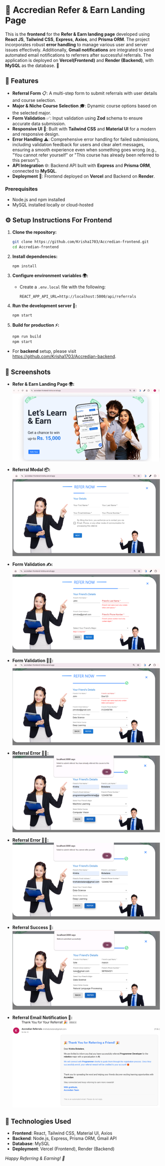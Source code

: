 # 📝 **Accredian Refer & Earn Landing Page**

This is the **frontend** for the **Refer & Earn landing page** developed using **React JS**, **Tailwind CSS**, **Express**, **Axios**, and **Prisma ORM**. The project incorporates robust **error handling** to manage various user and server issues effectively. Additionally, **Gmail notifications** are integrated to send automated email notifications to referrers after successful referrals. The application is deployed on **Vercel(Frontend)** and **Render (Backend)**, with **MySQL** as the database. 🎯

## 🌟 **Features**

- **Referral Form** 📋: A multi-step form to submit referrals with user details and course selection.
- **Major & Niche Course Selection** 🎓: Dynamic course options based on the selected major.
- **Form Validation** ✅: Input validation using **Zod** schema to ensure accurate data submission.
- **Responsive UI** 📱: Built with **Tailwind CSS** and **Material UI** for a modern and responsive design.
- **Error Handling** ⚠️: Comprehensive error handling for failed submissions, including validation feedback for users and clear alert messages, ensuring a smooth experience even when something goes wrong (e.g., "You cannot refer yourself" or "This course has already been referred to this person").
- **API Integration** 🌐: Backend API built with **Express** and **Prisma ORM**, connected to **MySQL**.
- **Deployment** 🚀: Frontend deployed on **Vercel** and Backend on **Render**.


### Prerequisites  
- Node.js and npm installed  
- MySQL installed locally or cloud-hosted  

## ⚙️ Setup Instructions For Frontend

1. **Clone the repository:**
   ```bash
   git clone https://github.com/Krisha1703/Accredian-frontend.git
   cd Accredian-frontend
   ```

2. **Install dependencies:**
   ```bash
   npm install
   ```

3. **Configure environment variables 🌍:**
   - Create a `.env.local` file with the following:
     ```env
     REACT_APP_API_URL=http://localhost:5000/api/referrals

     ```

4. **Run the development server 🚀:**
   ```bash
   npm start
   ```

5. **Build for production ⚡:**
   ```bash
   npm run build
   npm start
   ```

- For **backend** setup, please visit https://github.com/Krisha1703/Accredian-backend.

## 📸 **Screenshots**

- **Refer & Earn Landing Page 🌍:**
  ![Hero Section](/public/screenshots/hero-section.png) 

- **Referral Modal 📦:**
  ![Refer Modal](/public/screenshots/refer-modal.png) 

- **Form Validation ✍️:**
  ![Form Validation](/public/screenshots/zod-validation1.png) 

- **Form Validation 🧑‍💻:**
  ![Form Validation](/public/screenshots/zod-validation2.png) 

- **Referral Error 🧑‍💻:**
  ![Referral Error](/public/screenshots/refer-same-person.png) 

- **Referral Error 🧑‍💻:**
  ![Referral Error](/public/screenshots/refer-yourself.png) 

- **Referral Success 🎉:**
  ![Success](/public/screenshots/success.png)

- **Referral Email Notification 🎉:**
  ![Email Notification](/public/screenshots/refer-email.png)


## 🔧 Technologies Used

- **Frontend**: React, Tailwind CSS, Material UI, Axios  
- **Backend**: Node.js, Express, Prisma ORM, Gmail API
- **Database**: MySQL  
- **Deployment**: Vercel (Frontend), Render (Backend)  


*Happy Referring & Earning! 🎉*

